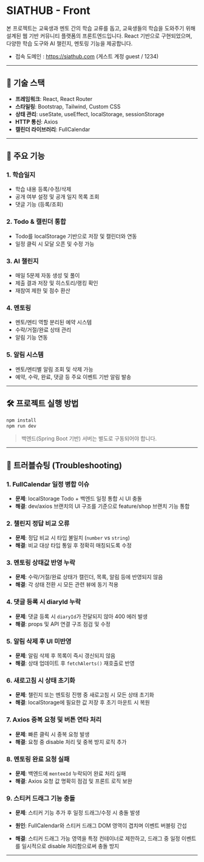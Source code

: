 # SIATHUB - Front

본 프로젝트는 교육생과 멘토 간의 학습 교류를 돕고, 교육생들의 학습을 도와주기 위해 설계된 웹 기반 커뮤니티 플랫폼의 프론트엔드입니다. React 기반으로 구현되었으며, 다양한 학습 도구와 AI 챌린지, 멘토링 기능을 제공합니다.

- 접속 도메인 : https://siathub.com (게스트 계정 guest / 1234)
---

## 🔧 기술 스택

* **프레임워크**: React, React Router
* **스타일링**: Bootstrap, Tailwind, Custom CSS
* **상태 관리**: useState, useEffect, localStorage, sessionStorage
* **HTTP 통신**: Axios
* **캘린더 라이브러리**: FullCalendar

---

## 🧩 주요 기능

### 1. 학습일지

* 학습 내용 등록/수정/삭제
* 공개 여부 설정 및 공개 일지 목록 조회
* 댓글 기능 (등록/조회)

### 2. Todo & 캘린더 통합

* Todo를 localStorage 기반으로 저장 및 캘린더와 연동
* 일정 클릭 시 모달 오픈 및 수정 가능

### 3. AI 챌린지

* 매일 5문제 자동 생성 및 풀이
* 제출 결과 저장 및 히스토리/랭킹 확인
* 재참여 제한 및 점수 환산

### 4. 멘토링

* 멘토/멘티 역할 분리된 예약 시스템
* 수락/거절/완료 상태 관리
* 알림 기능 연동

### 5. 알림 시스템

* 멘토/멘티별 알림 조회 및 삭제 가능
* 예약, 수락, 완료, 댓글 등 주요 이벤트 기반 알림 발송

---

## 🛠️ 프로젝트 실행 방법

```bash
npm install
npm run dev
```

> 백엔드(Spring Boot 기반) 서버는 별도로 구동되어야 합니다.

---

## 🚨 트러블슈팅 (Troubleshooting)

### 1. FullCalendar 일정 병합 이슈

* **문제**: localStorage Todo + 백엔드 일정 통합 시 UI 충돌
* **해결**: dev/axios 브랜치의 UI 구조를 기준으로 feature/shop 브랜치 기능 통합

### 2. 챌린지 정답 비교 오류

* **문제**: 정답 비교 시 타입 불일치 (`number` vs `string`)
* **해결**: 비교 대상 타입 통일 후 정확히 매칭되도록 수정

### 3. 멘토링 상태값 반영 누락

* **문제**: 수락/거절/완료 상태가 캘린더, 목록, 알림 등에 반영되지 않음
* **해결**: 각 상태 전환 시 모든 관련 뷰에 동기 적용

### 4. 댓글 등록 시 diaryId 누락

* **문제**: 댓글 등록 시 `diaryId`가 전달되지 않아 400 에러 발생
* **해결**: props 및 API 연결 구조 점검 및 수정

### 5. 알림 삭제 후 UI 미반영

* **문제**: 알림 삭제 후 목록이 즉시 갱신되지 않음
* **해결**: 상태 업데이트 후 `fetchAlerts()` 재호출로 반영

### 6. 새로고침 시 상태 초기화

* **문제**: 챌린지 또는 멘토링 진행 중 새로고침 시 모든 상태 초기화
* **해결**: localStorage에 필요한 값 저장 후 초기 마운트 시 복원

### 7. Axios 중복 요청 및 버튼 연타 처리

* **문제**: 빠른 클릭 시 중복 요청 발생
* **해결**: 요청 중 disable 처리 및 중복 방지 로직 추가

### 8. 멘토링 완료 요청 실패

* **문제**: 백엔드에 `menteeId` 누락되어 완료 처리 실패
* **해결**: Axios 요청 값 명확히 점검 및 프론트 로직 보완

### 9. 스티커 드래그 기능 충돌

* **문제**: 스티커 기능 추가 후 일정 드래그/수정 시 충돌 발생

* **원인**: FullCalendar와 스티커 드래그 DOM 영역이 겹치며 이벤트 버블링 간섭

* **해결**: 스티커 드래그 가능 영역을 특정 컨테이너로 제한하고, 드래그 중 일정 이벤트를 일시적으로 disable 처리함으로써 충돌 방지

---
